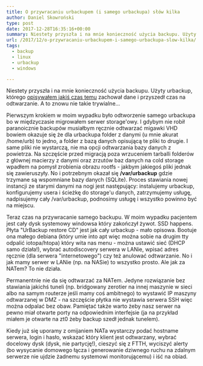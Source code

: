 ```yaml
---
title: O przywracaniu urbackupem (i samego urbackupa) słów kilka
author: Daniel Skowroński
type: post
date: 2017-12-28T16:35:16+00:00
summary: Niestety przyszła i na mnie konieczność użycia backupu. Użyty urbackup, którego opisywałem jakiś czas temu zachował dane i przyszedł czas na odtwarzanie. A to znowu nie takie trywialne...
url: /2017/12/o-przywracaniu-urbackupem-i-samego-urbackupa-slow-kilka/
tags:
  - backup
  - linux
  - urbackup
  - windows

---
```

Niestety przyszła i na mnie konieczność użycia backupu. Użyty urbackup, którego [opisywałem jakiś czas temu][1] zachował dane i przyszedł czas na odtwarzanie. A to znowu nie takie trywialne...

Pierwszym krokiem w moim wypadku było odtworzenie samego urbackupa bo w międzyczasie migrowałem serwer storage'owy. I gdybym nie robił paranoicznie backupów musiałbym ręcznie odtwarzać migawki VHD bowiem okazuje się że dla urbackupa folder z danymi (u mnie akurat /home/urb) to jedno, a folder z bazą danych opisującą te pliki to drugie. I same pliki nie wystarczą, nie ma opcji odtwarzania bazy danych z powietrza. Na szczęście przed migracją poza wrzuceniem tarballi folderów z głównej macierzy z danymi oraz zrzutów baz danych na cold storage wpadłem na pomysł zrobienia obrazu rootfs - jakbym jakiegoś pliki jednak się zawieruszyły. No i potrzebnym okazał się **/var/urbackup** gdzie trzymane są wspomniane bazy danych (SQLite). Proces stawiania nowej instancji ze starymi danymi na nogi jest następujący: instalujemy urbackup, konfigurujemy usera i ścieżkę do storage'u danych, zatrzymujemy usługę, nadpisujemy cały /var/urbackup, podnosimy usługę i wszystko powinno być na miejscu.

Teraz czas na przywracanie samego backupu. W moim wypadku pacjentem jest cały dysk systemowy windowsa który zakończył żywot. SSD happens. Płyta "UrBackup restore CD" jest jak cały urbackup - mało opisowa. Bootuje ona małego debiana (który umie into apt więc można sobie na drugim tty odpalić iotopa/htopa) który wita nas menu - można ustawić sieć (DHCP samo działa!), wybrać autodiscovery serwera w LANie, wpisać adres ręcznie (dla serwera "internetowego") czy też anulować odtwarzanie. No i jak mamy serwer w LANie (np. na NASie) to wszystko prosto. Ale jak za NATem? To nie działa.

Permanentnie nie da się odtwarzać za NATem. Jedyne rozwiązanie bez stawiania jakichś tuneli (np. bridgowany zerotier na innej maszynie w sieci albo na samym routerze jeśli mamy coś ambitnego) to wystawić IP maszyny odtwarzanej w DMZ - na szczęście płytka nie wystawia serwera SSH więc można odpalać bez obaw. Pamiętać także warto żeby nasz serwer na pewno miał otwarte porty na odpowiednim interfejsie (ja na przykład miałem je otwarte na zt0 żeby backup szedł jednak tunelem).

Kiedy już się uporamy z omijaniem NATa wystarczy podać hostname serwera, login i hasło, wskazać który klient jest odtwarzany, wybrać docelowy dysk (dysk, nie partycję!), cieszyć się z FTTH, wyciszyć alerty (bo wysycanie domowego łącza i generowanie dziwnego ruchu na zdalnym serwerze nie ujdzie żadnemu systemowi monitorującemu) i iść na obiad.

 [1]: https://blog.dsinf.net/2017/07/prosty-choc-nie-zawsze-trywialny-w-obsludze-system-backupowania-urbackup/